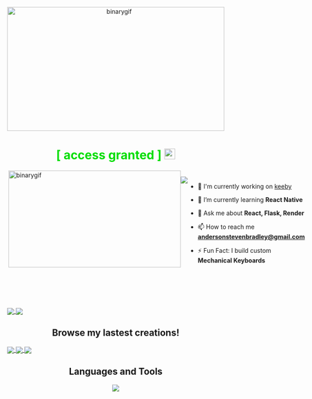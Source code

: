 <p align="center">
  <img src="./nonLfs/GithubHeader2.gif" alt="binarygif" height="288" width="100%" style="object-fit: cover"/>
</p>

<h1 align="center" style="color:#00dd00"> [ access granted ] <img src="https://media.giphy.com/media/hvRJCLFzcasrR4ia7z/giphy.gif" width="25px"></h1>

<div style="display:flex">
  <img src="./media/dayInTheLife.gif" align="right" alt="binarygif" height="225" width="400" style="object-fit: cover"/>

![](https://komarev.com/ghpvc/?username=StevenBradleyA&color=00dd00)

- 🔭 I'm currently working on [keeby](https://github.com/StevenBradleyA/keeby)

- 🌱 I’m currently learning **React Native**

- 💬 Ask me about **React, Flask, Render**

- 📫 How to reach me **andersonstevenbradley@gmail.com**

- ⚡ Fun Fact: I build custom **Mechanical Keyboards**

</div>

<h2 align="center">     </h2>

<a href="https://github.com/anuraghazra/github-readme-stats">
  <img align="center" src="https://github-readme-stats.vercel.app/api?username=StevenBradleyA&hide=issues&theme=merko&hide_border=true&show_icons=true" />
</a>
<a href="https://github.com/anuraghazra/convoychat">
  <img align="center" src="https://github-readme-stats.vercel.app/api/top-langs/?username=StevenBradleyA&layout=compact&theme=merko&hide_border=true" />
</a>

<h2 align="center">Browse my lastest creations!</h2>

<a href="https://github.com/StevenBradleyA/keeby">
  <img align="center" src="https://github-readme-stats.vercel.app/api/pin/?username=StevenBradleyA&repo=keeby&theme=merko&hide_border=true&show_icons=true" />
</a>
<a href="https://github.com/cleggie66/banter">
  <img align="center" src="https://github-readme-stats.vercel.app/api/pin/?username=cleggie66&repo=banter&theme=merko&hide_border=true&show_icons=true" />
</a>
<a href="https://github.com/StevenBradleyA/airdnc">
  <img align="center" src="https://github-readme-stats.vercel.app/api/pin/?username=StevenBradleyA&repo=airdnc&theme=merko&hide_border=true&show_icons=true" />
</a>

<h2 align="center">Languages and Tools</h2>

<p align="center"> 
  <img src="https://skillicons.dev/icons?i=react,py,flask,aws,vscode,webpack,postgres,github,redux,sqlite,js,express,sequelize,nodejs,babel,git,html,postman,docker,nginx&perline=10">
</p>
